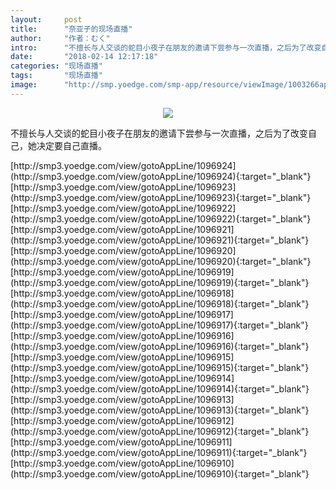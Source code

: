 ```yaml
---
layout:     post
title:      "奈亚子的现场直播"
author:     "作者：むく"
intro:      "不擅长与人交谈的蛇目小夜子在朋友的邀请下尝参与一次直播，之后为了改变自己，她决定要自己直播。"
date:       "2018-02-14 12:17:18"
categories: "现场直播"
tags:       "现场直播"
image:      "http://smp.yoedge.com/smp-app/resource/viewImage/1003266appline.png"
---
```

<div style="text-align: center">
<p><img src="http://smp.yoedge.com/smp-app/resource/viewImage/1003266appline.png"/></p>
</div>
<p class="post-meta">
<span>不擅长与人交谈的蛇目小夜子在朋友的邀请下尝参与一次直播，之后为了改变自己，她决定要自己直播。</span>
</p>
[http://smp3.yoedge.com/view/gotoAppLine/1096924](http://smp3.yoedge.com/view/gotoAppLine/1096924){:target="_blank"}
[http://smp3.yoedge.com/view/gotoAppLine/1096923](http://smp3.yoedge.com/view/gotoAppLine/1096923){:target="_blank"}
[http://smp3.yoedge.com/view/gotoAppLine/1096922](http://smp3.yoedge.com/view/gotoAppLine/1096922){:target="_blank"}
[http://smp3.yoedge.com/view/gotoAppLine/1096921](http://smp3.yoedge.com/view/gotoAppLine/1096921){:target="_blank"}
[http://smp3.yoedge.com/view/gotoAppLine/1096920](http://smp3.yoedge.com/view/gotoAppLine/1096920){:target="_blank"}
[http://smp3.yoedge.com/view/gotoAppLine/1096919](http://smp3.yoedge.com/view/gotoAppLine/1096919){:target="_blank"}
[http://smp3.yoedge.com/view/gotoAppLine/1096918](http://smp3.yoedge.com/view/gotoAppLine/1096918){:target="_blank"}
[http://smp3.yoedge.com/view/gotoAppLine/1096917](http://smp3.yoedge.com/view/gotoAppLine/1096917){:target="_blank"}
[http://smp3.yoedge.com/view/gotoAppLine/1096916](http://smp3.yoedge.com/view/gotoAppLine/1096916){:target="_blank"}
[http://smp3.yoedge.com/view/gotoAppLine/1096915](http://smp3.yoedge.com/view/gotoAppLine/1096915){:target="_blank"}
[http://smp3.yoedge.com/view/gotoAppLine/1096914](http://smp3.yoedge.com/view/gotoAppLine/1096914){:target="_blank"}
[http://smp3.yoedge.com/view/gotoAppLine/1096913](http://smp3.yoedge.com/view/gotoAppLine/1096913){:target="_blank"}
[http://smp3.yoedge.com/view/gotoAppLine/1096912](http://smp3.yoedge.com/view/gotoAppLine/1096912){:target="_blank"}
[http://smp3.yoedge.com/view/gotoAppLine/1096911](http://smp3.yoedge.com/view/gotoAppLine/1096911){:target="_blank"}
[http://smp3.yoedge.com/view/gotoAppLine/1096910](http://smp3.yoedge.com/view/gotoAppLine/1096910){:target="_blank"}


